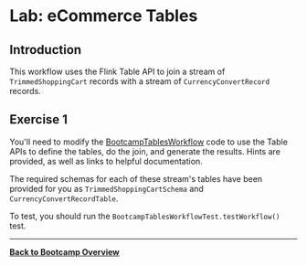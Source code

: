 
# Lab: eCommerce Tables

## Introduction

This workflow uses the Flink Table API to join a stream of `TrimmedShoppingCart` records with a stream
of `CurrencyConvertRecord` records. 

## Exercise 1

You'll need to modify the
[BootcampTablesWorkflow](src/main/java/com/ververica/flink/training/exercises/BootcampTablesWorkflow.java)
code to use the Table APIs to define the tables, do the join, and generate the results. Hints are provided,
as well as links to helpful documentation.

The required schemas for each of these stream's tables have been
provided for you as `TrimmedShoppingCartSchema` and `CurrencyConvertRecordTable`.

To test, you should run the `BootcampTablesWorkflowTest.testWorkflow()` test.

-----

[**Back to Bootcamp Overview**](../../README-bootcamp.md)
